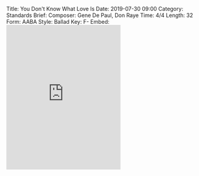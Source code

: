 Title: You Don't Know What Love Is
Date: 2019-07-30 09:00
Category: Standards
Brief:
Composer: Gene De Paul, Don Raye
Time: 4/4
Length: 32
Form: AABA
Style: Ballad
Key: F-
Embed: <iframe src="https://open.spotify.com/embed/user/thatdavidmiller/playlist/6B11Xr7qz0PtWC0dCk93xs" width="300" height="380" frameborder="0" allowtransparency="true" allow="encrypted-media"></iframe>
